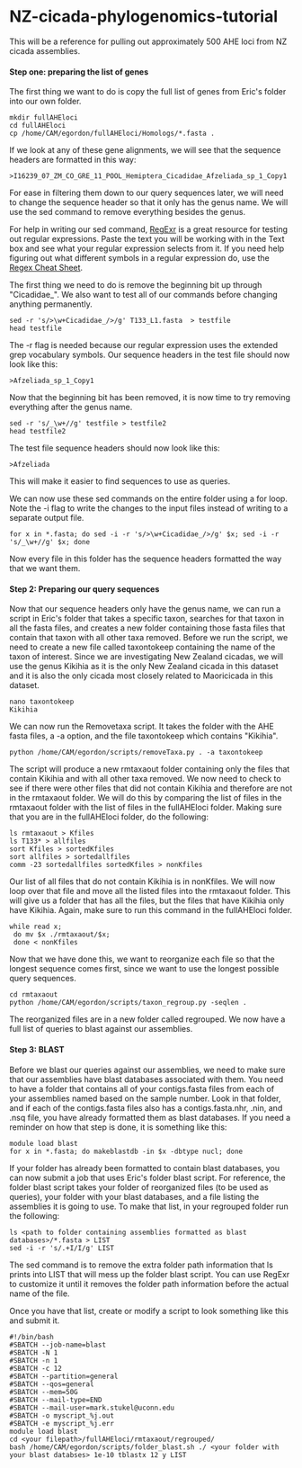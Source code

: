 # NZ-cicada-phylogenomics-tutorial

This will be a reference for pulling out approximately 500 AHE loci from NZ cicada assemblies.



#### Step one: preparing the list of genes
The first thing we want to do is copy the full list of genes from Eric's folder into our own folder.
```
mkdir fullAHEloci
cd fullAHEloci
cp /home/CAM/egordon/fullAHEloci/Homologs/*.fasta .
```

If we look at any of these gene alignments, we will see that the sequence headers are formatted in this way:
```
>I16239_07_ZM_CO_GRE_11_POOL_Hemiptera_Cicadidae_Afzeliada_sp_1_Copy1
```
For ease in filtering them down to our query sequences later, we will need to change the sequence header so that it only has the genus name. We will use the sed command to remove everything besides the genus.

For help in writing our sed command, [RegExr](https://regexr.com/) is a great resource for testing out regular expressions. Paste the text you will be working with in the Text box and see what your regular expression selects from it. If you need help figuring out what different symbols in a regular expression do, use the [Regex Cheat Sheet](https://www.rexegg.com/regex-quickstart.html).

The first thing we need to do is remove the beginning bit up through "Cicadidae_". We also want to test all of our commands before changing anything permanently.
```
sed -r 's/>\w+Cicadidae_/>/g' T133_L1.fasta  > testfile
head testfile
```
The -r flag is needed because our regular expression uses the extended grep vocabulary symbols. Our sequence headers in the test file should now look like this:
```
>Afzeliada_sp_1_Copy1
```
Now that the beginning bit has been removed, it is now time to try removing everything after the genus name.
```
sed -r 's/_\w+//g' testfile > testfile2
head testfile2
```
The test file sequence headers should now look like this:
```
>Afzeliada
```
This will make it easier to find sequences to use as queries.


We can now use these sed commands on the entire folder using a for loop. Note the -i flag to write the changes to the input files instead of writing to a separate output file.
```
for x in *.fasta; do sed -i -r 's/>\w+Cicadidae_/>/g' $x; sed -i -r 's/_\w+//g' $x; done
```
Now every file in this folder has the sequence headers formatted the way that we want them.



#### Step 2: Preparing our query sequences
Now that our sequence headers only have the genus name, we can run a script in Eric's folder that takes a specific taxon, searches for that taxon in all the fasta files, and creates a new folder containing those fasta files that contain that taxon with all other taxa removed. Before we run the script, we need to create a new file called taxontokeep containing the name of the taxon of interest. Since we are investigating New Zealand cicadas, we will use the genus Kikihia as it is the only New Zealand cicada in this dataset and it is also the only cicada most closely related to Maoricicada in this dataset.
```
nano taxontokeep
Kikihia
```

We can now run the Removetaxa script. It takes the folder with the AHE fasta files, a -a option, and the file taxontokeep which contains "Kikihia".
```
python /home/CAM/egordon/scripts/removeTaxa.py . -a taxontokeep
```
The script will produce a new rmtaxaout folder containing only the files that contain Kikihia and with all other taxa removed. We now need to check to see if there were other files that did not contain Kikihia and therefore are not in the rmtaxaout folder. We will do this by comparing the list of files in the rmtaxaout folder with the list of files in the fullAHEloci folder. Making sure that you are in the fullAHEloci folder, do the following:
```
ls rmtaxaout > Kfiles
ls T133* > allfiles
sort Kfiles > sortedKfiles
sort allfiles > sortedallfiles
comm -23 sortedallfiles sortedKfiles > nonKfiles
```
Our list of all files that do not contain Kikihia is in nonKfiles. We will now loop over that file and move all the listed files into the rmtaxaout folder. This will give us a folder that has all the files, but the files that have Kikihia only have Kikihia. Again, make sure to run this command in the fullAHEloci folder.
```
while read x; 
 do mv $x ./rmtaxaout/$x;
 done < nonKfiles
```
Now that we have done this, we want to reorganize each file so that the longest sequence comes first, since we want to use the longest possible query sequences.
```
cd rmtaxaout
python /home/CAM/egordon/scripts/taxon_regroup.py -seqlen .
```
The reorganized files are in a new folder called regrouped. We now have a full list of queries to blast against our assemblies.



#### Step 3: BLAST
Before we blast our queries against our assemblies, we need to make sure that our assemblies have blast databases associated with them. You need to have a folder that contains all of your contigs.fasta files from each of your assemblies named based on the sample number. Look in that folder, and if each of the <sample>contigs.fasta files also has a <sample>contigs.fasta.nhr, .nin, and .nsq file, you have already formatted them as blast databases. If you need a reminder on how that step is done, it is something like this:
```
module load blast
for x in *.fasta; do makeblastdb -in $x -dbtype nucl; done
```
If your folder has already been formatted to contain blast databases, you can now submit a job that uses Eric's folder blast script. For reference, the folder blast script takes your folder of reorganized files (to be used as queries), your folder with your blast databases, and a file listing the assemblies it is going to use. To make that list, in your regrouped folder run the following:
```
ls <path to folder containing assemblies formatted as blast databases>/*.fasta > LIST
sed -i -r 's/.+I/I/g' LIST
```
The sed command is to remove the extra folder path information that ls prints into LIST that will mess up the folder blast script. You can use RegExr to customize it until it removes the folder path information before the actual name of the file.

Once you have that list, create or modify a script to look something like this and submit it.
```
#!/bin/bash
#SBATCH --job-name=blast
#SBATCH -N 1
#SBATCH -n 1
#SBATCH -c 12
#SBATCH --partition=general
#SBATCH --qos=general
#SBATCH --mem=50G
#SBATCH --mail-type=END
#SBATCH --mail-user=mark.stukel@uconn.edu
#SBATCH -o myscript_%j.out
#SBATCH -e myscript_%j.err
module load blast
cd <your filepath>/fullAHEloci/rmtaxaout/regrouped/
bash /home/CAM/egordon/scripts/folder_blast.sh ./ <your folder with your blast databses> 1e-10 tblastx 12 y LIST
```
 
 


